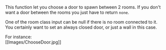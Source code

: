 This function let you choose a door to spawn between 2 rooms.
If you don't want a door between the rooms you just have to return `none`.

One of the room class input can be null if there is no room connected to it. You certainly want to set an always closed door, or just a wall in this case.

For instance:\
[[Images/ChooseDoor.jpg]]